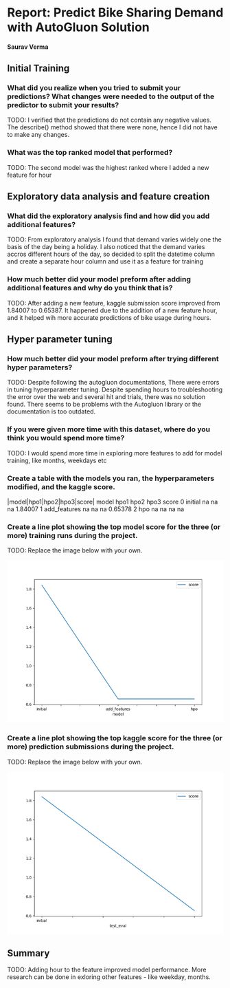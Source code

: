 # Report: Predict Bike Sharing Demand with AutoGluon Solution
#### Saurav Verma

## Initial Training
### What did you realize when you tried to submit your predictions? What changes were needed to the output of the predictor to submit your results?
TODO: I verified that the predictions do not contain any negative values. The describe() method showed that there were none, hence I did not have to make any changes.

### What was the top ranked model that performed?
TODO: The second model was the highest ranked where I added a new feature for hour

## Exploratory data analysis and feature creation
### What did the exploratory analysis find and how did you add additional features?
TODO: From exploratory analysis I found that demand varies widely one the basis of the day being a holiday. I also noticed that the demand varies accros different hours of the day, so decided to split the datetime column and create a separate hour column and use it as a feature for training

### How much better did your model preform after adding additional features and why do you think that is?
TODO: After adding a new feature, kaggle submission score improved from 1.84007 to 0.65387. It happened due to the addition of a new feature hour, and it helped wih more accurate predictions of bike usage during hours.

## Hyper parameter tuning
### How much better did your model preform after trying different hyper parameters?
TODO: Despite following the autogluon documentations, There were errors in tuning hyperparameter tuning. Despite spending hours to troubleshooting the error over the web and several hit and trials, there was no solution found. There seems to be problems with the Autogluon library or the documentation is too outdated.

### If you were given more time with this dataset, where do you think you would spend more time?
TODO: I would spend more time in exploring more features to add for model training, like months, weekdays etc

### Create a table with the models you ran, the hyperparameters modified, and the kaggle score.
|model|hpo1|hpo2|hpo3|score|
model	hpo1	hpo2	hpo3	score
0	initial	na	na	na	1.84007
1	add_features	na	na	na	0.65378
2	hpo	na	na	na	na

### Create a line plot showing the top model score for the three (or more) training runs during the project.

TODO: Replace the image below with your own.

![model_train_score.png](img/model_train_score.png)

### Create a line plot showing the top kaggle score for the three (or more) prediction submissions during the project.

TODO: Replace the image below with your own.

![model_test_score.png](img/model_test_score.png)

## Summary
TODO: Adding hour to the feature improved model performance. More research can be done in exloring other features - like weekday, months.
